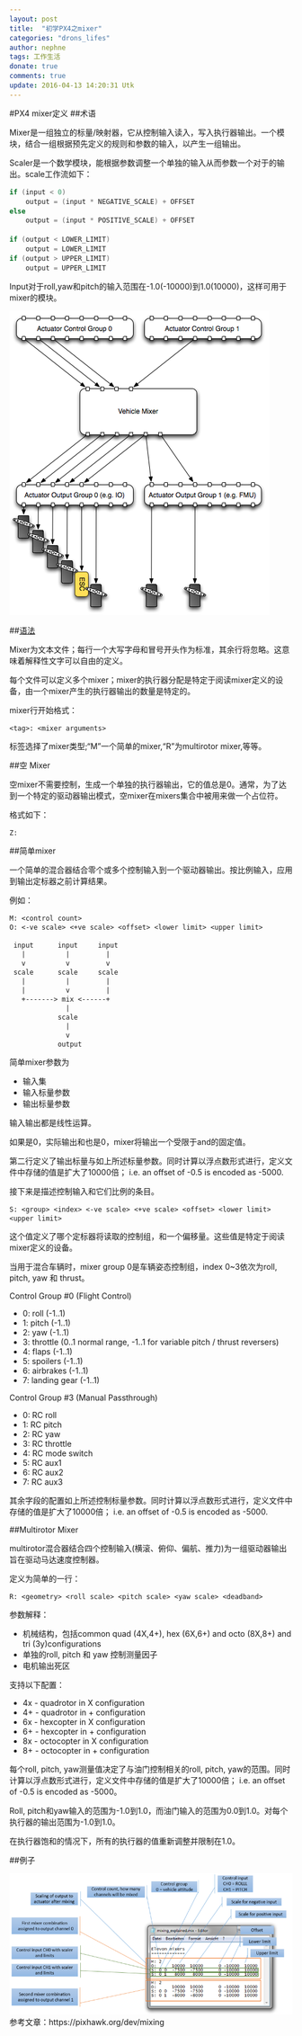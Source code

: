 ```yaml
---
layout: post
title:  "初学PX4之mixer"
categories: "drons_lifes"
author: nephne
tags: 工作生活
donate: true
comments: true
update: 2016-04-13 14:20:31 Utk
---
```

#PX4 mixer定义
##术语

Mixer是一组独立的标量/映射器，它从控制输入读入，写入执行器输出。一个模块，结合一组根据预先定义的规则和参数的输入，以产生一组输出。    

Scaler是一个数学模块，能根据参数调整一个单独的输入从而参数一个对于的输出。scale工作流如下：

```c
if (input < 0)
    output = (input * NEGATIVE_SCALE) + OFFSET
else
    output = (input * POSITIVE_SCALE) + OFFSET

if (output < LOWER_LIMIT)
    output = LOWER_LIMIT
if (output > UPPER_LIMIT)
    output = UPPER_LIMIT
```

Input对于roll,yaw和pitch的输入范围在-1.0(-10000)到1.0(10000)，这样可用于mixer的模块。

<!--more-->
<img src="/images/mixer.png" style="max-width:100%;"/>

##[语法](https://github.com/PX4/Firmware/blob/master/ROMFS/px4fmu_common/mixers/README.md)

Mixer为文本文件；每行一个大写字母和冒号开头作为标准，其余行将忽略。这意味着解释性文字可以自由的定义。    

每个文件可以定义多个mixer；mixer的执行器分配是特定于阅读mixer定义的设备，由一个mixer产生的执行器输出的数量是特定的。   

mixer行开始格式：

	<tag>: <mixer arguments>

标签选择了mixer类型;“M”一个简单的mixer,“R”为multirotor mixer,等等。

##空 Mixer

空mixer不需要控制，生成一个单独的执行器输出，它的值总是0。通常，为了达到一个特定的驱动器输出模式，空mixer在mixers集合中被用来做一个占位符。

格式如下：

	Z:

##简单mixer

一个简单的混合器结合零个或多个控制输入到一个驱动器输出。按比例输入，应用到输出定标器之前计算结果。   

<!--more-->
例如：

	M: <control count>
	O: <-ve scale> <+ve scale> <offset> <lower limit> <upper limit>

	 input      input     input
	   |          |         |
	   v          v         v
	 scale      scale     scale
	   |          |         |
	   |          v         |
	   +-------> mix <------+
	              |
	            scale
	              |
	              v
	            output

简单mixer参数为 

- 输入集
- 输入标量参数
- 输出标量参数   

输入输出都是线性运算。

如果是0，实际输出和也是0，mixer将输出一个受限于and的固定值。   

第二行定义了输出标量与如上所述标量参数。同时计算以浮点数形式进行，定义文件中存储的值是扩大了10000倍； i.e. an offset of -0.5 is encoded as -5000.   

接下来是描述控制输入和它们比例的条目。

	S: <group> <index> <-ve scale> <+ve scale> <offset> <lower limit> <upper limit>

这个值定义了哪个定标器将读取的控制组，和一个偏移量。这些值是特定于阅读mixer定义的设备。   

当用于混合车辆时，mixer group 0是车辆姿态控制组，index 0~3依次为roll, pitch, yaw 和 thrust。      

Control Group #0 (Flight Control)

- 0: roll (-1..1)
- 1: pitch (-1..1)
- 2: yaw (-1..1)
- 3: throttle (0..1 normal range, -1..1 for variable pitch / thrust reversers)
- 4: flaps (-1..1)
- 5: spoilers (-1..1)
- 6: airbrakes (-1..1)
- 7: landing gear (-1..1)

Control Group #3 (Manual Passthrough)

- 0: RC roll
- 1: RC pitch
- 2: RC yaw
- 3: RC throttle
- 4: RC mode switch
- 5: RC aux1
- 6: RC aux2
- 7: RC aux3

其余字段的配置如上所述控制标量参数。同时计算以浮点数形式进行，定义文件中存储的值是扩大了10000倍； i.e. an offset of -0.5 is encoded as -5000.      

##Multirotor Mixer

multirotor混合器结合四个控制输入(横滚、俯仰、偏航、推力)为一组驱动器输出旨在驱动马达速度控制器。   

定义为简单的一行：

	R: <geometry> <roll scale> <pitch scale> <yaw scale> <deadband>

参数解释：

- 机械结构，包括common quad (4X,4+), hex (6X,6+) and octo (8X,8+) and tri (3y)configurations
- 单独的roll, pitch 和 yaw 控制测量因子
- 电机输出死区

支持以下配置：

- 4x - quadrotor in X configuration
- 4+ - quadrotor in + configuration
- 6x - hexcopter in X configuration
- 6+ - hexcopter in + configuration
- 8x - octocopter in X configuration
- 8+ - octocopter in + configuration

每个roll, pitch, yaw测量值决定了与油门控制相关的roll, pitch, yaw的范围。同时计算以浮点数形式进行，定义文件中存储的值是扩大了10000倍； i.e. an offset of -0.5 is encoded as -5000。    

Roll, pitch和yaw输入的范围为-1.0到1.0，而油门输入的范围为0.0到1.0。对每个执行器的输出范围为-1.0到1.0。   

在执行器饱和的情况下，所有的执行器的值重新调整并限制在1.0。

##例子

<img src="/images/mixereg.png" style="max-width:100%;"/>

<br>
参考文章：https://pixhawk.org/dev/mixing